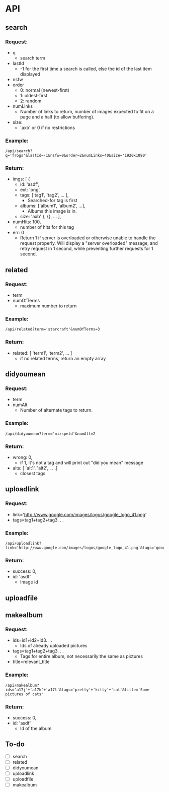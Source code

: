 API
===

search
------

### Request:
+ q
    + search term
+ lastId 
    + -1 for the first time a search is called, else the id of the last item displayed
+ nsfw
+ order
    + 0: normal (newest-first) 
    + 1: oldest-first 
    + 2: random
+ numLinks 
    + Number of links to return, number of images expected to fit on a page and a half (to allow buffering).
+ size:
    + 'axb' or 0 if no restrictions

### Example: 
```
/api/search?q='frogs'&lastId=-1&nsfw=0&order=2&numLinks=40&size='1920x1080'
```

### Return:
+ imgs: [ {
    + id: 'asdf', 
    + ext: 'png', 
    + tags: ['tag1', 'tag2', ... ],
        + Searched-for tag is first
    + albums: ['album1', 'album2', ...], 
        + Albums this image is in.
    + size: 'axb' 
}, {}, ... ],
+ numHits: 100, 
    + number of hits for this tag
+ err: 0
    + Return 1 if server is overloaded or otherwise unable to handle the request properly.  Will display a "server overloaded" message, and retry request in 1 second, while preventing further requests for 1 second.

related
-------

### Request:
+ term
+ numOfTerms 
    + maximum number to return

### Example: 
```
/api/related?term='starcraft'&numOfTerms=3
```  

### Return:
+ related: [ 'term1', 'term2', ... ] 
    + if no related terms, return an empty array

didyoumean
----------

### Request:
+ term
+ numAlt
    + Number of alternate tags to return.

### Example: 
```
/api/didyoumean?term='mizspeld'&numAlt=2
```

### Return:
+ wrong: 0, 
    + if 1, it's not a tag and will print out "did you mean" message
+ alts: [ 'alt1', 'alt2', . . .]
    + closest tags

uploadlink
----------

### Request:
+ link='http://www.google.com/images/logos/google_logo_41.png'
+ tags=tag1+tag2+tag3. . .

### Example:
```
/api/uploadlink?link='http://www.google.com/images/logos/google_logo_41.png'&tags='google'+'logo
```

### Return:
+ success: 0,
+ id: 'asdf'
    + Image id  

uploadfile
----------

makealbum
---------

### Request:
+ ids=id1+id2+id3. . .
    + Ids of already uploaded pictures
+ tags=tag1+tag2+tag3. . .
    + Tags for entire album, not necessarily the same as pictures
+ title=relevant_title

### Example: 
```
/api/makealbum?ids='a17j'+'a17k'+'a17l'&tags='pretty'+'kitty'+'cat'&title='Some pictures of cats'
```

### Return:
    
+ success: 0,
+ id: 'asdf'
    + Id of the album
   
To-do
-----
+ [ ] search
+ [ ] related
+ [ ] didyoumean
+ [ ] uploadlink
+ [ ] uploadfile
+ [ ] makealbum
